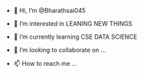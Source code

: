 - 👋 Hi, I’m @Bharathsai045
- 👀 I’m interested in LEANING NEW THINGS
  
- 🌱 I’m currently learning CSE DATA SCIENCE
- 💞️ I’m looking to collaborate on ...
- 📫 How to reach me ...

<!---
Bharathsai045/Bharathsai045 is a ✨ special ✨ repository because its `README.md` (this file) appears on your GitHub profile.
You can click the Preview link to take a look at your changes.
--->
